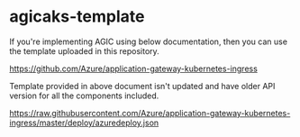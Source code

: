 # agicaks-template

If you're implementing AGIC using below documentation, then you can use the template uploaded in this repository.

https://github.com/Azure/application-gateway-kubernetes-ingress 

Template provided in above document isn't updated and have older API version for all the components included. 

https://raw.githubusercontent.com/Azure/application-gateway-kubernetes-ingress/master/deploy/azuredeploy.json
